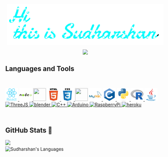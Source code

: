 <p align="center"> 
<img src="https://github.com/exploring-curiosity/exploring-curiosity/blob/main/Display.gif" alt="Hi, This is Sudharshan" align="center" />
</p>

<p align="center"> 
  <img src="https://profile-counter.glitch.me/exploring-curiosity/count.svg" />
</p>
<h2> Languages and Tools </h2>
<br>
<p align="left">
    <a href="https://reactjs.org/" title="ReactJS" target="_blank"> <img src="https://raw.githubusercontent.com/devicons/devicon/master/icons/react/react-original-wordmark.svg" alt="react" width="40" height="40"/> </a> 
    <a href="https://nodejs.org" title="NodeJS" target="_blank"> <img src="https://raw.githubusercontent.com/devicons/devicon/master/icons/nodejs/nodejs-original-wordmark.svg" alt="nodejs" width="40" height="40"/> </a>
    <a href="https://www.javascript.com/" title="JavaScript" target="_blank"><img src="https://upload.wikimedia.org/wikipedia/commons/thumb/9/99/Unofficial_JavaScript_logo_2.svg/1024px-Unofficial_JavaScript_logo_2.svg.png" width="40" height="40"/></a>
    <a href="https://html.com/" title="HTML5" target="_blank"> <img src="https://raw.githubusercontent.com/devicons/devicon/master/icons/html5/html5-original-wordmark.svg" alt="html5" width="40" height="40"/> </a>
    <a href="https://css-tricks.com/" title="CSS" target="_blank"> <img src="https://raw.githubusercontent.com/devicons/devicon/master/icons/css3/css3-original-wordmark.svg" alt="css3" width="40" height="40"/> </a>
    <a href="https://www.mongodb.com/1" title="MongoDB" target="_blank"><img src="https://img.stackshare.io/service/1030/leaf-360x360.png" height="40" width="40" /></a>
    <a href="https://www.mysql.com/" title="MySQL" target="_blank"> <img src="https://raw.githubusercontent.com/devicons/devicon/master/icons/mysql/mysql-original-wordmark.svg" alt="mysql" width="40" height="40"/> </a>
    <a href="https://www.cprogramming.com/" title="C" target="_blank"> <img src="https://raw.githubusercontent.com/devicons/devicon/master/icons/c/c-original.svg" alt="c" width="40" height="40"/> </a> 
    <a href="https://www.python.org" title="Python" target="_blank"> <img src="https://raw.githubusercontent.com/devicons/devicon/master/icons/python/python-original.svg" alt="python" width="40" height="40"/> </a>
    <a href="https://www.r-project.org/" title="R" target="_blank"><img src='https://github.com/devicons/devicon/blob/master/icons/r/r-original.svg' alt='R' width="40" height="40"/> </a>
    <a href="https://www.java.com/en/" title="Java" target="_blank"><img src='https://github.com/devicons/devicon/blob/master/icons/java/java-original.svg' alt='Java' width="40" height="40"/> </a>
    <a href="https:https://threejs.org/" title="ThreeJS" target="_blank"><img src='https://aws1.discourse-cdn.com/standard17/uploads/threejs/optimized/2X/e/e4f86d2200d2d35c30f7b1494e96b9595ebc2751_2_744x750.png' alt='ThreeJS' width="40" height="40"/> </a>
    <a href="https://www.blender.org/" title="Blender" target="_blank"><img src='https://www.blender.org/wp-content/uploads/2020/07/blender_community_logo_white.png' alt='blender' width="40" height="40"/> </a>
    <a href="https://www.cplusplus.com/" title="C++" target="_blank"><img src='https://img-premium.flaticon.com/png/512/2085/2085061.png?token=exp=1621179878~hmac=a38c26c3387e4ad76fc214cfbca712ff' alt='C++' width="40" height="40"/> </a>
    <a href="https://www.arduino.cc/" title="Arduino" target="_blank"><img src='https://upload.wikimedia.org/wikipedia/commons/thumb/8/87/Arduino_Logo.svg/1080px-Arduino_Logo.svg.png' alt='Arduino' width="40" height="40"/> </a>
    <a href="https://www.raspberrypi.org/" title="Raspberry PI" target="_blank"><img src='https://img-premium.flaticon.com/png/512/919/919855.png?token=exp=1621179966~hmac=c9f1e3685c8e034aa5c1d1abf4baa869' alt='RaspberryPi' width="40" height="40"/> </a> 
  <a href="https://heroku.com" target="_blank"> <img src="https://www.vectorlogo.zone/logos/heroku/heroku-icon.svg" alt="heroku" width="40" height="40"/> </a>
</p>
<br>

## GitHub Stats :thought_balloon:

<img height="200em"  src="https://github-readme-stats.vercel.app/api?username=exploring-curiosity&show_icons=true&hide_border=true&theme=tokyonight" />
<br>

<img align="center" src="https://github-readme-stats.vercel.app/api/top-langs/?username=exploring-curiosity&layout=compact" alt = "Sudharshan's Languages" />  
